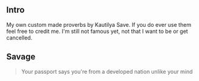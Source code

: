 

## Intro

My own custom made proverbs by Kautilya Save.
If you do ever use them feel free to credit me.
I'm still not famous yet, not that I want to be or get cancelled.



## Savage

> Your passport says you're from a developed nation unlike your mind

